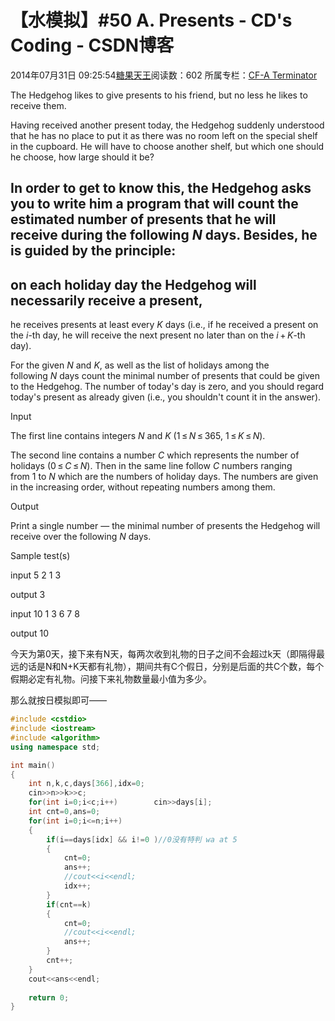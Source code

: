 # 【水模拟】#50 A. Presents - CD's Coding - CSDN博客





2014年07月31日 09:25:54[糖果天王](https://me.csdn.net/okcd00)阅读数：602
所属专栏：[CF-A Terminator](https://blog.csdn.net/column/details/cf-amaster.html)


















The Hedgehog likes to give presents to his friend, but no less he likes to receive them.


Having received another present today, the Hedgehog suddenly understood that he has no place to put it as there was no room left on the special shelf in the cupboard. He will have to choose another shelf, but which one should he choose, how large should it
 be?


In order to get to know this, the Hedgehog asks you to write him a program that will count the estimated number of presents that he will receive during the following *N* days.
 Besides, he is guided by the principle:
- 
on each holiday day the Hedgehog will necessarily receive a present,
- 
he receives presents at least every *K* days (i.e., if he received a present on the *i*-th
 day, he will receive the next present no later than on the *i* + *K*-th day).


For the given *N* and *K*, as well as the list of holidays
 among the following *N* days count the minimal number of presents that could be given to the Hedgehog. The number of today's day is zero, and you should regard
 today's present as already given (i.e., you shouldn't count it in the answer).




Input


The first line contains integers *N* and *K* (1 ≤ *N* ≤ 365, 1 ≤ *K* ≤ *N*).


The second line contains a number *C* which represents the number of holidays (0 ≤ *C* ≤ *N*).
 Then in the same line follow *C* numbers ranging from 1 to *N* which
 are the numbers of holiday days. The numbers are given in the increasing order, without repeating numbers among them.




Output


Print a single number — the minimal number of presents the Hedgehog will receive over the following *N* days.




Sample test(s)




input
5 2
1 3




output
3



input
10 1
3 6 7 8




output
10











今天为第0天，接下来有N天，每两次收到礼物的日子之间不会超过k天（即隔得最远的话是N和N+K天都有礼物），期间共有C个假日，分别是后面的共C个数，每个假期必定有礼物。问接下来礼物数量最小值为多少。



那么就按日模拟即可——



```cpp
#include <cstdio>
#include <iostream>
#include <algorithm>
using namespace std;

int main()
{
	int n,k,c,days[366],idx=0;
	cin>>n>>k>>c;
	for(int i=0;i<c;i++)		cin>>days[i];
	int cnt=0,ans=0;
	for(int i=0;i<=n;i++)
	{
		if(i==days[idx] && i!=0 )//0没有特判 wa at 5 
		{
			cnt=0;
			ans++;
			//cout<<i<<endl;
			idx++;
		}
		if(cnt==k)
		{
			cnt=0;
			//cout<<i<<endl;
			ans++;
		}
		cnt++;
	}
	cout<<ans<<endl;
	
	return 0;
}
```












